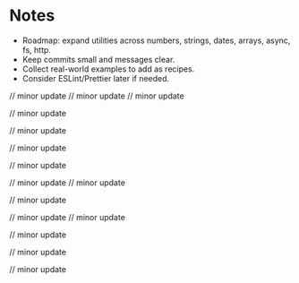 #  Notes

-  Roadmap:  expand  utilities  across  numbers,  strings,  dates,  arrays,  async,  fs,  http.
-  Keep  commits  small  and  messages  clear.
-  Collect  real-world  examples  to  add  as  recipes.
-  Consider  ESLint/Prettier  later  if  needed.

//  minor  update
//  minor  update
//  minor  update

//  minor  update

//  minor  update

//  minor  update

//  minor  update

//  minor  update
//  minor  update

//  minor  update

//  minor  update
//  minor  update

//  minor  update

//  minor  update

// minor update

